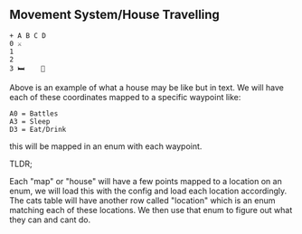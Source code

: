 ## Movement System/House Travelling

```
+ A B C D
0 ⚔️
1
2
3 🛏️    🍪
```

Above is an example of what a house may be like but in text. We will have each of these coordinates mapped to a specific waypoint like:

```
A0 = Battles
A3 = Sleep
D3 = Eat/Drink
```

this will be mapped in an enum with each waypoint.

TLDR;

Each "map" or "house" will have a few points mapped to a location on an enum, we will load this with the config and load each location accordingly. The cats table will have another row called "location" which is an enum matching each of these locations. We then use that enum to figure out what they can and cant do.
